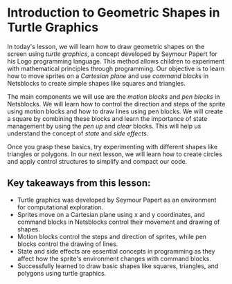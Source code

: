 # Introduction to Geometric Shapes in Turtle Graphics

In today's lesson, we will learn how to draw geometric shapes on the screen using *turtle graphics*, a concept developed by Seymour Papert for his Logo programming language. This method allows children to experiment with mathematical principles through programming. Our objective is to learn how to move sprites on a *Cartesian plane* and use *command blocks* in Netsblocks to create simple shapes like squares and triangles.

The main components we will use are the *motion blocks* and *pen blocks* in Netsblocks. We will learn how to control the direction and steps of the sprite using motion blocks and how to draw lines using pen blocks. We will create a square by combining these blocks and learn the importance of state management by using the *pen up* and *clear* blocks. This will help us understand the concept of *state* and *side effects*.

Once you grasp these basics, try experimenting with different shapes like triangles or polygons. In our next lesson, we will learn how to create circles and apply control structures to simplify and compact our code.

## Key takeaways from this lesson:
- Turtle graphics was developed by Seymour Papert as an environment for computational exploration.
- Sprites move on a Cartesian plane using x and y coordinates, and command blocks in Netsblocks control their movement and drawing of shapes.
- Motion blocks control the steps and direction of sprites, while pen blocks control the drawing of lines.
- State and side effects are essential concepts in programming as they affect how the sprite's environment changes with command blocks.
- Successfully learned to draw basic shapes like squares, triangles, and polygons using turtle graphics.